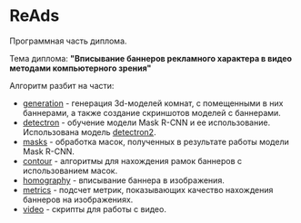 ReAds
================

Программная часть диплома.

Тема диплома:  __"Вписывание баннеров рекламного характера в видео методами компьютерного зрения"__

Алгоритм разбит на части:
 - [generation](generation) - генерация 3d-моделей комнат, с помещенными в них баннерами, а также создание скриншотов моделей с баннерами.
 - [detectron](detectron) - обучение модели Mask R-CNN и ее использование. Использована модель [detectron2](https://github.com/facebookresearch/detectron2).
 - [masks](masks) - обработка масок, полученных в результате работы модели Mask R-CNN.
 - [contour](contour) - алгоритмы для нахождения рамок баннеров с использованием масок.
 - [homography](homography) - вписывание баннера в изображения.
 - [metrics](metrics) - подсчет метрик, показывающих качество нахождения баннеров на изображениях.
 - [video](video) - скрипты для работы с видео.

